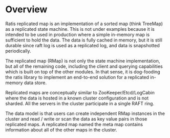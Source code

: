 <!--
  Licensed under the Apache License, Version 2.0 (the "License");
  you may not use this file except in compliance with the License.
  You may obtain a copy of the License at

   http://www.apache.org/licenses/LICENSE-2.0

  Unless required by applicable law or agreed to in writing, software
  distributed under the License is distributed on an "AS IS" BASIS,
  WITHOUT WARRANTIES OR CONDITIONS OF ANY KIND, either express or implied.
  See the License for the specific language governing permissions and
  limitations under the License. See accompanying LICENSE file.
-->

Overview
========
Ratis replicated map is an implementation of a sorted map (think TreeMap) as
a replicated state machine. This is not under examples because it is intended
to be used in production where a simple in-memory map is sufficient to hold the
data. The data is fully cached in memory, but it is still durable since raft
log is used as a replicated log, and data is snapshotted periodically.


The replicated map (RMap) is not only the state machine implementation, but
all of the remaining code, including the client and querying capabilities which
is built on top of the other modules. In that sense, it is dog-fooding the ratis
library to implement an end-to-end solution for a replicated in-memory data store.

Replicated maps are conceptually similar to ZooKeeper/Etcd/LogCabin where the data
is hosted in a known cluster configuration and is not sharded. All the servers
in the cluster participate in a single RAFT ring.

The data model is that users can create independent RMap instances in the cluster
and read / write or scan the data as key value pairs in those replicated maps. A
replicated map named the meta map contains information about all of the other maps
in the cluster.

